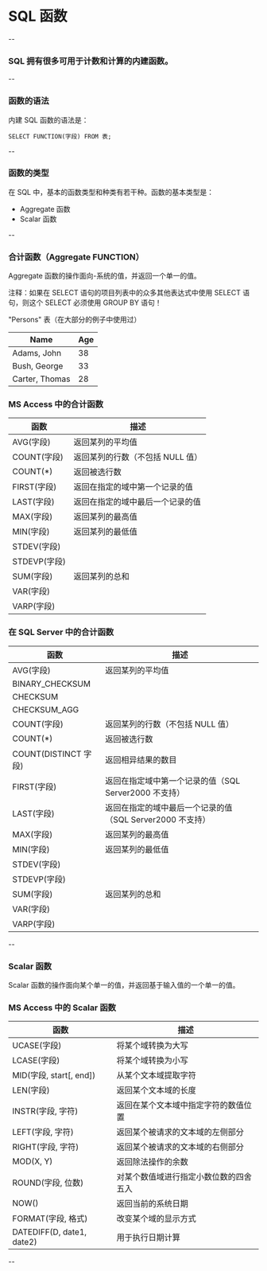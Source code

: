 # SQL 函数

--

### SQL 拥有很多可用于计数和计算的内建函数。

--

### 函数的语法

内建 SQL 函数的语法是：

```
SELECT FUNCTION(字段) FROM 表;
```

--

### 函数的类型

在 SQL 中，基本的函数类型和种类有若干种。函数的基本类型是：

* Aggregate 函数
* Scalar 函数

--

### 合计函数（Aggregate FUNCTION）

Aggregate 函数的操作面向-系统的值，并返回一个单一的值。

注释：如果在 SELECT 语句的项目列表中的众多其他表达式中使用 SELECT 语句，则这个 SELECT 必须使用 GROUP BY 语句！

"Persons" 表（在大部分的例子中使用过）

Name           | Age
---------------|----
Adams, John    | 38
Bush, George   | 33
Carter, Thomas | 28

### MS Access 中的合计函数

函数        | 描述
------------|---------------------------------
AVG(字段)   | 返回某列的平均值
COUNT(字段) | 返回某列的行数（不包括 NULL 值）
COUNT(*)    | 返回被选行数
FIRST(字段) | 返回在指定的域中第一个记录的值
LAST(字段)  | 返回在指定的域中最后一个记录的值
MAX(字段)   | 返回某列的最高值
MIN(字段)   | 返回某列的最低值
STDEV(字段) | 
STDEVP(字段)| 
SUM(字段)   | 返回某列的总和
VAR(字段)   |
VARP(字段)  | 

### 在 SQL Server 中的合计函数

函数            | 描述
----------------|----------------------------
AVG(字段)       | 返回某列的平均值
BINARY_CHECKSUM | 
CHECKSUM        |
CHECKSUM_AGG    | 
COUNT(字段)     | 返回某列的行数（不包括 NULL 值）
COUNT(*)        | 返回被选行数
COUNT(DISTINCT 字段) | 返回相异结果的数目
FIRST(字段)     | 返回在指定域中第一个记录的值（SQL Server2000 不支持）
LAST(字段)      | 返回在指定的域中最后一个记录的值（SQL Server2000 不支持）
MAX(字段)       | 返回某列的最高值
MIN(字段)       | 返回某列的最低值
STDEV(字段)     |
STDEVP(字段)    |
SUM(字段)       | 返回某列的总和
VAR(字段)       |
VARP(字段)      |

--

### Scalar 函数

Scalar 函数的操作面向某个单一的值，并返回基于输入值的一个单一的值。

### MS Access 中的 Scalar 函数

函数              | 描述
------------------|--------------------
UCASE(字段)       | 将某个域转换为大写
LCASE(字段)       | 将某个域转换为小写
MID(字段, start[, end]) | 从某个文本域提取字符
LEN(字段)         | 返回某个文本域的长度
INSTR(字段, 字符) | 返回在某个文本域中指定字符的数值位置
LEFT(字段, 字符)  | 返回某个被请求的文本域的左侧部分
RIGHT(字段, 字符) | 返回某个被请求的文本域的右侧部分
MOD(X, Y)         | 返回除法操作的余数
ROUND(字段, 位数) | 对某个数值域进行指定小数位数的四舍五入
NOW()             | 返回当前的系统日期
FORMAT(字段, 格式)| 改变某个域的显示方式
DATEDIFF(D, date1, date2) | 用于执行日期计算

--

